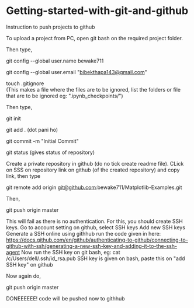 # Getting-started-with-git-and-github
Instruction to push projects to github

To upload a project from PC, open git bash on the required project folder.

Then type,

git config --global user.name bewake711

git config --global user.email "bibekthapa143@gmail.com"

touch .gitignore       
(This makes a file where the files are to be ignored,   list the folders or file that are to be ignored eg: ".ipynb_checkpoints/")

Then type,

git init

git add .                  (dot pani ho)

git commit -m "Initial Commit"

git status
(gives status of repository)

Create a private repository in github (do no tick create readme file). CLick on SSS on repository link on github (of the created repository) and copy link, then type

git remote add origin git@github.com:bewake711/Matplotlib-Examples.git

Then,

git push origin master

This will fail as there is no authentication. For this, you should create SSH keys.
Go to account setting on github, 
	select SSH keys
	Add new SSH keys
	Generate a SSH online using githhub
	run the code given in here:        https://docs.github.com/en/github/authenticating-to-github/connecting-to-github-with-ssh/generating-a-new-ssh-key-and-adding-it-to-the-ssh-agent
	Now run the SSH key on git bash,   eg:    cat /c/Users/dell/.ssh/id_rsa.pub
	SSH key is given on bash, paste this on "add SSH key" on github

Now again do,

git push origin master

DONEEEEEE!    code will be pushed now to githhub
 


